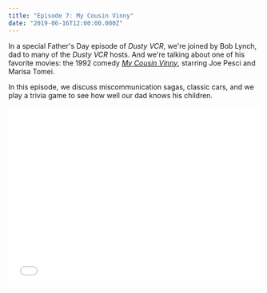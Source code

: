 ```yaml
---
title: "Episode 7: My Cousin Vinny"
date: "2019-06-16T12:00:00.000Z"
---
```

In a special Father's Day episode of *Dusty VCR*, we're joined by Bob Lynch, dad to many of the *Dusty VCR* hosts. And we're talking about one of his favorite movies: the 1992 comedy [*My Cousin Vinny*](https://www.imdb.com/title/tt0104952/), starring Joe Pesci and Marisa Tomei.

In this episode, we discuss miscommunication sagas, classic cars, and we play a trivia game to see how well our dad knows his children.

<iframe style="border: none" src="//html5-player.libsyn.com/embed/episode/id/10162907/height/360/theme/legacy/thumbnail/yes/direction/backward/" height="360" width="100%" scrolling="no"  allowfullscreen webkitallowfullscreen mozallowfullscreen oallowfullscreen msallowfullscreen></iframe>
